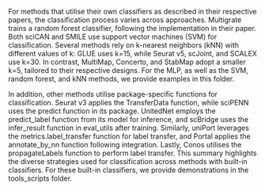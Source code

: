 For methods that utilise their own classifiers as described in their respective papers, the classification process varies across approaches. Multigrate trains a random forest classifier, following the implementation in their paper. Both sciCAN and SMILE use support vector machines (SVM) for classification. Several methods rely on k-nearest neighbors (kNN) with different values of k: GLUE uses k=15, while Seurat v5, scJoint, and SCALEX use k=30. In contrast, MultiMap, Concerto, and StabMap adopt a smaller k=5, tailored to their respective designs. For the MLP, as well as the SVM, random forest, and kNN methods, we provide examples in this folder.

In addition, other methods utilise package-specific functions for classification. Seurat v3 applies the TransferData function, while sciPENN uses the predict function in its package. UnitedNet employs the predict_label function from its model for inference, and scBridge uses the infer_result function in eval_utils after training. Similarly, uniPort leverages the metrics.label_transfer function for label transfer, and Portal applies the annotate_by_nn function following integration. Lastly, Conos utilises the propagateLabels function to perform label transfer. This summary highlights the diverse strategies used for classification across methods with built-in classifiers. For these built-in classifiers, we provide demonstrations in the tools_scripts folder.

